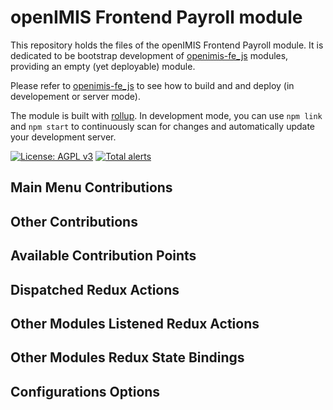# openIMIS Frontend Payroll module
This repository holds the files of the openIMIS Frontend Payroll module.
It is dedicated to be bootstrap development of [openimis-fe_js](https://github.com/openimis/openimis-fe_js) modules, providing an empty (yet deployable) module.

Please refer to [openimis-fe_js](https://github.com/openimis/openimis-fe_js) to see how to build and and deploy (in developement or server mode).

The module is built with [rollup](https://rollupjs.org/).
In development mode, you can use `npm link` and `npm start` to continuously scan for changes and automatically update your development server.

[![License: AGPL v3](https://img.shields.io/badge/License-AGPL%20v3-blue.svg)](https://www.gnu.org/licenses/agpl-3.0)
[![Total alerts](https://img.shields.io/lgtm/alerts/g/openimis/openimis-fe-tasks_management_js.svg?logo=lgtm&logoWidth=18)](https://lgtm.com/projects/g/openimis/openimis-fe-tasks_management_js/alerts/)

## Main Menu Contributions


## Other Contributions


## Available Contribution Points


## Dispatched Redux Actions


## Other Modules Listened Redux Actions


## Other Modules Redux State Bindings


## Configurations Options